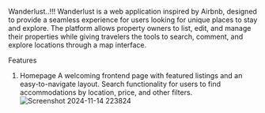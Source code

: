 Wanderlust..!!!
Wanderlust is a web application inspired by Airbnb, designed to provide a seamless experience for users looking for unique places to stay and explore. The platform allows property owners to list, edit, and manage their properties while giving travelers the tools to search, comment, and explore locations through a map interface.

Features
1. Homepage
A welcoming frontend page with featured listings and an easy-to-navigate layout.
Search functionality for users to find accommodations by location, price, and other filters.
![Screenshot 2024-11-14 223824](https://github.com/user-attachments/assets/2e72d962-a5ef-4ba0-a05e-de64312e0ec1)
